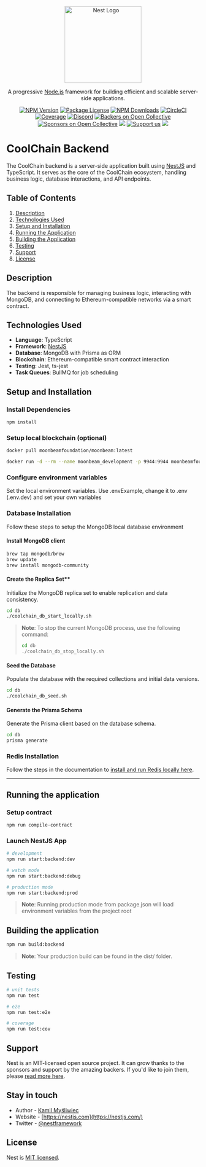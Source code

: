 <p align="center">
  <a href="http://nestjs.com/" target="blank"><img src="https://nestjs.com/img/logo-small.svg" width="200" alt="Nest Logo" /></a>
</p>

<p align="center">A progressive <a href="http://nodejs.org" target="_blank">Node.js</a> framework for building efficient and scalable server-side applications.</p>

<p align="center">
<a href="https://www.npmjs.com/~nestjscore" target="_blank"><img src="https://img.shields.io/npm/v/@nestjs/core.svg" alt="NPM Version" /></a>
<a href="https://www.npmjs.com/~nestjscore" target="_blank"><img src="https://img.shields.io/npm/l/@nestjs/core.svg" alt="Package License" /></a>
<a href="https://www.npmjs.com/~nestjscore" target="_blank"><img src="https://img.shields.io/npm/dm/@nestjs/common.svg" alt="NPM Downloads" /></a>
<a href="https://circleci.com/gh/nestjs/nest" target="_blank"><img src="https://img.shields.io/circleci/build/github/nestjs/nest/master" alt="CircleCI" /></a>
<a href="https://coveralls.io/github/nestjs/nest?branch=master" target="_blank"><img src="https://coveralls.io/repos/github/nestjs/nest/badge.svg?branch=master#9" alt="Coverage" /></a>
<a href="https://discord.gg/G7Qnnhy" target="_blank"><img src="https://img.shields.io/badge/discord-online-brightgreen.svg" alt="Discord"/></a>
<a href="https://opencollective.com/nest#backer" target="_blank"><img src="https://opencollective.com/nest/backers/badge.svg" alt="Backers on Open Collective" /></a>
<a href="https://opencollective.com/nest#sponsor" target="_blank"><img src="https://opencollective.com/nest/sponsors/badge.svg" alt="Sponsors on Open Collective" /></a>
<a href="https://paypal.me/kamilmysliwiec" target="_blank"><img src="https://img.shields.io/badge/Donate-PayPal-ff3f59.svg"/></a>
<a href="https://opencollective.com/nest#sponsor" target="_blank"><img src="https://img.shields.io/badge/Support%20us-Open%20Collective-41B883.svg" alt="Support us"></a>
<a href="https://twitter.com/nestframework" target="_blank"><img src="https://img.shields.io/twitter/follow/nestframework.svg?style=social&label=Follow"></a>
</p>

# CoolChain Backend

The CoolChain backend is a server-side application built using [NestJS](https://nestjs.com/) and TypeScript. It serves
as the core of the CoolChain ecosystem, handling business logic, database interactions, and API endpoints.

## Table of Contents

1. [Description](#description)
2. [Technologies Used](#technologies-used)
3. [Setup and Installation](#setup-and-installation)
4. [Running the Application](#running-the-application)
5. [Building the Application](#building-the-application)
6. [Testing](#testing)
7. [Support](#support)
8. [License](#license)

## Description

The backend is responsible for managing business logic, interacting with MongoDB, and connecting to Ethereum-compatible
networks via a smart contract.

## Technologies Used

- **Language**: TypeScript
- **Framework**: [NestJS](https://nestjs.com)
- **Database**: MongoDB with Prisma as ORM
- **Blockchain**: Ethereum-compatible smart contract interaction
- **Testing**: Jest, ts-jest
- **Task Queues**: BullMQ for job scheduling

## Setup and Installation

### Install Dependencies

```bash
npm install
```

### Setup local blockchain (optional)

```bash
docker pull moonbeamfoundation/moonbeam:latest

docker run -d --rm --name moonbeam_development -p 9944:9944 moonbeamfoundation/moonbeam:latest --dev --rpc-external --sealing 6000
```

### Configure environment variables

Set the local environment variables. Use .envExample, change it to .env (.env.dev) and set your own variables

### Database Installation

Follow these steps to setup the MongoDB local database environment

#### Install MongoDB client

```bash
brew tap mongodb/brew
brew update
brew install mongodb-community
```

#### Create the Replica Set**

Initialize the MongoDB replica set to enable replication and data consistency.

```bash
cd db
./coolchain_db_start_locally.sh
```

> **Note**: To stop the current MongoDB process, use the following command:
> ```bash
> cd db
> ./coolchain_db_stop_locally.sh
> ```

#### Seed the Database

Populate the database with the required collections and initial data versions.

```bash
cd db
./coolchain_db_seed.sh
```

#### Generate the Prisma Schema

Generate the Prisma client based on the database schema.

```bash
cd db
prisma generate
```

### Redis Installation

Follow the steps in the documentation
to [install and run Redis locally here](https://redis.io/docs/latest/operate/oss_and_stack/install/install-redis/).

---

## Running the application

### Setup contract

```bash
npm run compile-contract
```

### Launch NestJS App

```bash
# development
npm run start:backend:dev

# watch mode
npm run start:backend:debug

# production mode
npm run start:backend:prod
```

> **Note**: Running production mode from package.json will load environment variables from the project root

## Building the application

```bash
npm run build:backend
```

> **Note**: Your production build can be found in the dist/ folder.

## Testing

```bash
# unit tests
npm run test

# e2e
npm run test:e2e

# coverage
npm run test:cov
```

## Support

Nest is an MIT-licensed open source project. It can grow thanks to the sponsors and support by the amazing backers. If
you'd like to join them, please [read more here](https://docs.nestjs.com/support).

## Stay in touch

- Author - [Kamil Myśliwiec](https://kamilmysliwiec.com)
- Website - [https://nestjs.com](https://nestjs.com/)
- Twitter - [@nestframework](https://twitter.com/nestframework)

## License

Nest is [MIT licensed](LICENSE).
